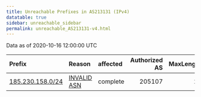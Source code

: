 ```yaml
---
title: Unreachable Prefixes in AS213131 (IPv4)
datatable: true
sidebar: unreachable_sidebar
permalink: unreachable_AS213131-v4.html
---
```


Data as of 2020-10-16 12:00:00 UTC


<div class="datatable-begin"></div>

| Prefix                                                     | Reason                                                                                                   | affected   |   Authorized AS |   MaxLength | Anchor                                         |   unreachable /24s |
|:-----------------------------------------------------------|:---------------------------------------------------------------------------------------------------------|:-----------|----------------:|------------:|:-----------------------------------------------|-------------------:|
| [185.230.158.0/24](https://stat.ripe.net/185.230.158.0/24) | [INVALID ASN](https://rpki-validator.ripe.net/announcement-preview?asn=AS213131&prefix=185.230.158.0/24) | complete   |          205107 |          24 | [RIPE](unreachable_RIPE_NCC_RPKI_Root-v4.html) |                  1 |

<div class="datatable-end"></div>